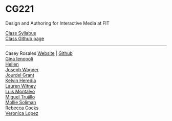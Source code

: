 # CG221
Design and Authoring for Interactive Media at FIT

<a href="https://docs.google.com/document/d/152AwrUuqHmqgYsu49s452VNzr2XAOTtThXVRnNUX5xc/edit?usp=sharing">Class Syllabus</a><br>
<a href="https://t-lamb.github.io/CG221/">Class Github page</a>

<hr>

Casey Rosales <a href="https://crosales97.github.io/CG221/">Website</a> | <a href="https://github.com/crosales97/CG221">Github</a>
<br>
<a href="https://ginaienopoli.github.io/CG221/">Gina Ienopoli</a><br>
<a href="https://yenhwi.github.io/CG221/">Hellen</a><br>
<a href="https://jwagner25.github.io/CG221/">Joseph Wagner</a><br>
<a href="https://jourdelg.github.io/CG221/">Jourdel Grant</a><br>
<a href="https://kelvin-heredia.github.io/CG221/">Kelvin Heredia</a><br>
<a href="https://laurenwitney.github.io/CG221/">Lauren Witney</a><br>
<a href="https://luismfit.github.io/CG221/">Luis Montalvo</a><br>
<a href="https://miguetrujillo.github.io/CG221/">Miguel Trujillo</a><br>
<a href="https://sol1143.github.io/CG221/">Mollie Soliman</a><br>
<a href="https://pootiedundidit.github.io/CG221/">Rebecca Cocks</a><br>
<a href="https://veronica-lopez19.github.io/CG221/">Veronica Lopez</a>
